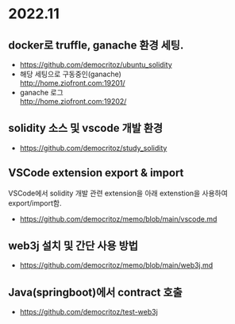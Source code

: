 # 2022.11

## docker로 truffle, ganache 환경 세팅.
- https://github.com/democritoz/ubuntu_solidity
- 해당 세팅으로 구동중인(ganache)  
  http://home.ziofront.com:19201/
- ganache 로그  
  http://home.ziofront.com:19202/

## solidity 소스 및 vscode 개발 환경
- https://github.com/democritoz/study_solidity


## VSCode extension export & import
VSCode에서 solidity 개발 관련 extension을 아래 extenstion을 사용하여 export/import함.
- https://github.com/democritoz/memo/blob/main/vscode.md


## web3j 설치 및 간단 사용 방법
- https://github.com/democritoz/memo/blob/main/web3j.md


## Java(springboot)에서 contract 호출
- https://github.com/democritoz/test-web3j
